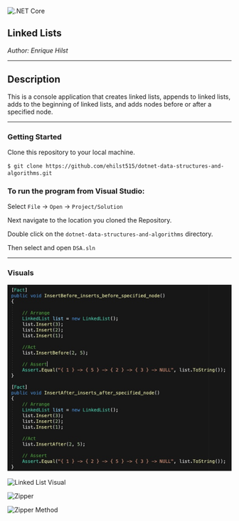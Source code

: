 ![.NET Core](https://github.com/ehilst515/dotnet-data-structures-and-algorithms/workflows/.NET%20Core/badge.svg)


## Linked Lists

*Author: Enrique Hilst*

----

## Description

This is a console application that creates linked lists, appends to linked lists, adds to the beginning of linked lists, and adds nodes before or after a specified node.

---

### Getting Started
Clone this repository to your local machine.

```
$ git clone https://github.com/ehilst515/dotnet-data-structures-and-algorithms.git
```

### To run the program from Visual Studio:

Select ```File``` -> ```Open``` -> ```Project/Solution```

Next navigate to the location you cloned the Repository.

Double click on the ```dotnet-data-structures-and-algorithms``` directory.

Then select and open ```DSA.sln```

---

### Visuals

![Linked List Visual](./Assets/LinkedList2.jpg)

![Linked List Visual](./Assests/LinkedList3.jpg)

![Zipper](./Assests/Zipper.png)

![Zipper Method](./Assests/ZipperMethod.jpg)
